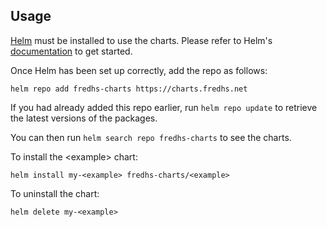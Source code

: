 ## Usage

[Helm](https://helm.sh) must be installed to use the charts.  Please refer to
Helm's [documentation](https://helm.sh/docs) to get started.

Once Helm has been set up correctly, add the repo as follows:

    helm repo add fredhs-charts https://charts.fredhs.net

If you had already added this repo earlier, run `helm repo update` to retrieve
the latest versions of the packages.  

You can then run `helm search repo fredhs-charts` to see the charts.

To install the \<example> chart:

    helm install my-<example> fredhs-charts/<example>

To uninstall the chart:

    helm delete my-<example>
